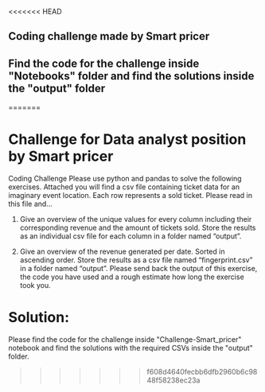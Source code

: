 <<<<<<< HEAD

## Coding challenge made by Smart pricer
## Find the code for the challenge inside "Notebooks" folder and find the solutions inside the "output" folder
=======
# Challenge for Data analyst position by Smart pricer


Coding Challenge
Please use python and pandas to solve the following exercises. Attached you will find a
csv file containing ticket data for an imaginary event location. Each row represents a
sold ticket. Please read in this file and…

1. Give an overview of the unique values for every column including their
corresponding revenue and the amount of tickets sold. Store the results as an
individual csv file for each column in a folder named “output”.

2. Give an overview of the revenue generated per date. Sorted in ascending order.
Store the results as a csv file named “fingerprint.csv” in a folder named “output”.
Please send back the output of this exercise, the code you have used and a rough
estimate how long the exercise took you.


# Solution: 

Please find the code for the challenge inside "Challenge-Smart_pricer" notebook and find the solutions with the required CSVs inside the "output" folder. 
>>>>>>> f608d4640fecbb6dfb2960b6c9848f58238ec23a
